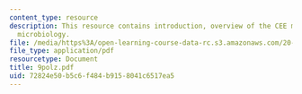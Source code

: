 ```yaml
---
content_type: resource
description: This resource contains introduction, overview of the CEE major, and environmental
  microbiology.
file: /media/https%3A/open-learning-course-data-rc.s3.amazonaws.com/20-010j-introduction-to-bioengineering-be-010j-spring-2006/72824e50b5c6f484b9158041c6517ea5_9polz.pdf
file_type: application/pdf
resourcetype: Document
title: 9polz.pdf
uid: 72824e50-b5c6-f484-b915-8041c6517ea5
---
```

